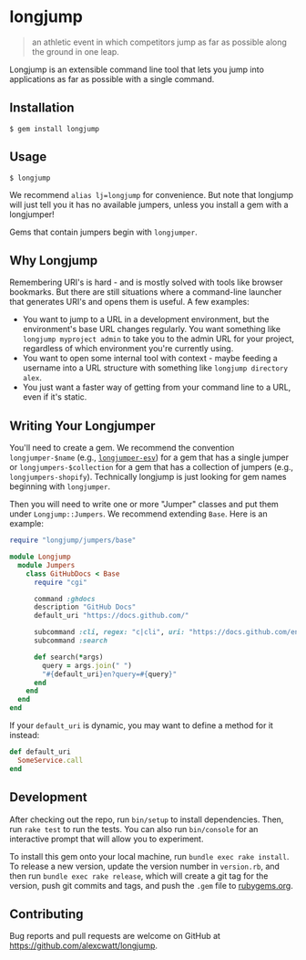# longjump

> an athletic event in which competitors jump as far as possible along the ground in one leap.

Longjump is an extensible command line tool that lets you jump into applications as far as possible with a single command.

## Installation

    $ gem install longjump

## Usage

    $ longjump

We recommend `alias lj=longjump` for convenience. But note that longjump will just tell you it has no available jumpers, unless you install a gem with a longjumper!

Gems that contain jumpers begin with `longjumper`.

## Why Longjump

Remembering URI's is hard - and is mostly solved with tools like browser bookmarks. But there are still situations where a command-line launcher that generates URI's and opens them is useful. A few examples:

* You want to jump to a URL in a development environment, but the environment's base URL changes regularly. You want something like `longjump myproject admin` to take you to the admin URL for your project, regardless of which environment you're currently using.
* You want to open some internal tool with context - maybe feeding a username into a URL structure with something like `longjump directory alex`.
* You just want a faster way of getting from your command line to a URL, even if it's static.

## Writing Your Longjumper

You'll need to create a gem. We recommend the convention `longjumper-$name` (e.g., [`longjumper-esv`](https://github.com/alexcwatt/longjumper-esv)) for a gem that has a single jumper or `longjumpers-$collection` for a gem that has a collection of jumpers (e.g., `longjumpers-shopify`). Technically longjump is just looking for gem names beginning with `longjumper`.

Then you will need to write one or more "Jumper" classes and put them under `Longjump::Jumpers`. We recommend extending `Base`. Here is an example:

```ruby
require "longjump/jumpers/base"

module Longjump
  module Jumpers
    class GitHubDocs < Base
      require "cgi"

      command :ghdocs
      description "GitHub Docs"
      default_uri "https://docs.github.com/"

      subcommand :cli, regex: "c|cli", uri: "https://docs.github.com/en/github-cli"
      subcommand :search

      def search(*args)
        query = args.join(" ")
        "#{default_uri}en?query=#{query}"
      end
    end
  end
end
```

If your `default_uri` is dynamic, you may want to define a method for it instead:

```ruby
def default_uri
  SomeService.call
end
```

## Development

After checking out the repo, run `bin/setup` to install dependencies. Then, run `rake test` to run the tests. You can also run `bin/console` for an interactive prompt that will allow you to experiment.

To install this gem onto your local machine, run `bundle exec rake install`. To release a new version, update the version number in `version.rb`, and then run `bundle exec rake release`, which will create a git tag for the version, push git commits and tags, and push the `.gem` file to [rubygems.org](https://rubygems.org).

## Contributing

Bug reports and pull requests are welcome on GitHub at https://github.com/alexcwatt/longjump.
